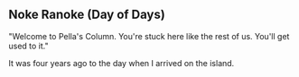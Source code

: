 ## Noke Ranoke (Day of Days)

"Welcome to Pella's Column. You're stuck here like the rest of us. You'll get used to it."



It was four years ago to the day when I arrived on the island. 